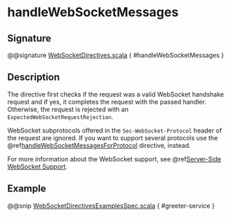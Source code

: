 <a id="handlewebsocketmessages"></a>
# handleWebSocketMessages

## Signature

@@signature [WebSocketDirectives.scala](../../../../../../../../../akka-http/src/main/scala/akka/http/scaladsl/server/directives/WebSocketDirectives.scala) { #handleWebSocketMessages }

## Description

The directive first checks if the request was a valid WebSocket handshake request and if yes, it completes the request
with the passed handler. Otherwise, the request is rejected with an `ExpectedWebSocketRequestRejection`.

WebSocket subprotocols offered in the `Sec-WebSocket-Protocol` header of the request are ignored. If you want to
support several protocols use the @ref[handleWebSocketMessagesForProtocol](handleWebSocketMessagesForProtocol.md#handlewebsocketmessagesforprotocol) directive, instead.

For more information about the WebSocket support, see @ref[Server-Side WebSocket Support](../../../websocket-support.md#server-side-websocket-support-scala).

## Example

@@snip [WebSocketDirectivesExamplesSpec.scala](../../../../../../../test/scala/docs/http/scaladsl/server/directives/WebSocketDirectivesExamplesSpec.scala) { #greeter-service }